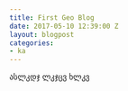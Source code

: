 ```yaml
---
title: First Geo Blog
date: 2017-05-10 12:39:00 Z
layout: blogpost
categories:
- ka
---
```


ასლკდჯ ლკჯცვ ხლკვ 
